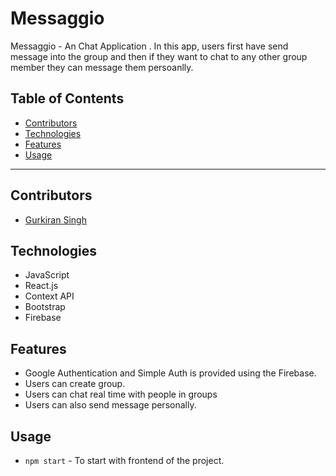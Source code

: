 # Messaggio

Messaggio - An Chat Application . In this app, users first have send message into the group and then if they want to chat to any other group member they can message them persoanlly.

## Table of Contents

-   [Contributors](#contributors)
-   [Technologies](#technologies)
-   [Features](#features)
-   [Usage](#usage)

---

## Contributors

-   [Gurkiran Singh](https://github.com/g4rry420)

## Technologies

-   JavaScript
-   React.js
-   Context API
-   Bootstrap
-   Firebase

## Features

-   Google Authentication and Simple Auth is provided using the Firebase.
-   Users can create group.
-   Users can chat real time with people in groups
-   Users can also send message personally.



## Usage

-   `npm start` - To start with frontend of the project.

